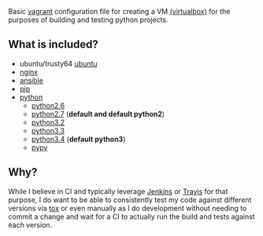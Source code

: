 Basic [vagrant](https://docs.vagrantup.com/v2/) configuration file for creating a VM [(virtualbox)](https://www.virtualbox.org/) for the purposes of building and testing
python projects.

What is included?
-----------------
* ubuntu/trusty64 [ubuntu](http://www.ubuntu.com/)
* [nginx](http://nginx.org/)
* [ansible](http://docs.ansible.com/)
* [pip](http://pip.readthedocs.org/en/latest/index.html)
* [python](https://www.python.org/)
  - [python2.6](https://docs.python.org/2.6/)
  - [python2.7](https://docs.python.org/2/) (**default and default python2**)
  - [python3.2](https://docs.python.org/3.2/)
  - [python3.3](https://docs.python.org/3.3/)
  - [python3.4](https://docs.python.org/3.4/) (**default python3**)
  - [pypy](http://pypy.org/)

Why?
----------
While I believe in CI and typically leverage [Jenkins](http://jenkins-ci.org/) or [Travis](https://travis-ci.org/) for that purpose,
I do want to be able to consistently test my code against different versions via [tox](http://tox.readthedocs.org/en/latest/) or even
manually as I do development without needing to commit a change and wait for a CI to actually run the build and tests against each version.



